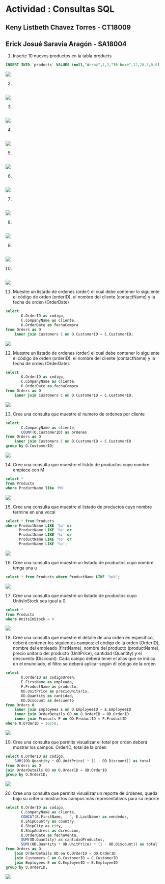 # Actividad : Consultas SQL
## Keny Listbeth Chavez Torres - CT18009
## Erick Josué Saravia Aragón - SA18004
1. Inserte 10 nuevos productos en la tabla products
```sql
INSERT INTO `products` VALUES (null,"Arroz",1,2,"36 boxe",12,20,3,0,0),(null,"Frijoles",2,2,"26 oz",12,20,3,0,0),(null,"Azucar",3,2,"10 lb",12,20,3,0,0),(null,"Pan",4,2,"10 box",12,20,3,0,0),(null,"Sal",5,2,"10 lb",12,20,3,0,0), (null,"Consome",6,2,"20 oz",12,20,3,0,0), (null,"Leche",7,2,"6 bo",12,20,3,0,0), (null,"Salsa",8,2,"13 box",12,20,3,0,0),(null,"Spagety",9,2,"6 box",12,20,3,0,0),(null,"Maizena",10,2,"10 lb",12,20,3,0,0)
```
![](images/query_01.png)

2. 
```sql
```
![](images/query_11.png)

3. 
```sql
```
![](images/query_11.png)

4. 
```sql
```
![](images/query_11.png)

5. 
```sql
```
![](images/query_11.png)

6. 
```sql
```
![](images/query_11.png)

7. 
```sql
```
![](images/query_11.png)

8. 
```sql
```
![](images/query_11.png)

9. 
```sql
```
![](images/query_11.png)

10. 
```sql
```
![](images/query_11.png)

11. Muestre un listado de ordenes (order) el cual debe contener lo siguiente el código
de orden (orderID), el nombre del cliente (contactName) y la fecha de orden
(OrderDate)

```sql
select 
       O.OrderID as codigo, 
       C.CompanyName as cliente, 
       O.OrderDate as fechaCompra 
from Orders as O 
    inner join Customers C on O.CustomerID = C.CustomerID;
```

![](images/query_11.png)

12. Muestre un listado de ordenes (order) el cual debe contener lo siguiente el código
de orden (orderID), el nombre del cliente (contactName) y la fecha de orden
(OrderDate).

```sql
select 
       O.OrderID as codigo, 
       C.CompanyName as cliente, 
       O.OrderDate as fechaCompra 
from Orders as O 
    inner join Customers C on O.CustomerID = C.CustomerID;
```

![](images/query_11.png)

13. Cree una consulta que muestre el numero de ordenes por cliente

```sql
select 
       C.CompanyName as cliente, 
       COUNT(O.CustomerID) as ordenes 
from Orders as O 
    inner join Customers C on O.CustomerID = C.CustomerID 
group by O.CustomerID;
```

![](images/query_13.png)

14. Cree una consulta que muestre el listdo de productos cuyo nombre empiece con M

```sql
select *
from Products
where ProductName like 'M%'
```

![](images/query_14.png)

15. Cree una consulta que muestre el listado de productos cuyo nombre termine en una
vocal

```sql
select * from Products 
where ProductName LIKE '%a' or 
      ProductName LIKE '%e' or 
      ProductName LIKE '%i' or 
      ProductName LIKE '%o' or 
      ProductName LIKE '%u';
```

![](images/query_15.png)

16. Cree una consulta que muestre un listado de productos cuyo nombre tenga una u

```sql
select * from Products where ProductName LIKE '%u%';
```

![](images/query_16.png)

17. Cree una consulta que muestre un listado de productos cuyo UnitsInStock sea igual
a 0

```sql
select * 
from Products 
where UnitsInStock = 0
```

![](images/query_17.png)

18. Cree una consulta que muestre el detalle de una orden en específico, deberá
contener los siguientes campos: el código de la orden (OrderID), nombre del
empleado (firstName), nombre del producto (productName), precio unitario del
producto (UnitPrice), cantidad (Quantity) y el descuento (Discount). Cada campo
deberá tener el alias que se indica en el enunciado, el filtro se deberá aplicar según
él código de la orden 

```sql
select
       O.OrderID as codigoOrden,
       E.FirstName as empleado,
       P.ProductName as producto,
       OD.UnitPrice as precioUnitario,
       OD.Quantity as cantidad,
       OD.Discount as descuento
from Orders O
    inner join Employees E on O.EmployeeID = E.EmployeeID
    inner join OrderDetails OD on O.OrderID = OD.OrderID
    inner join Products P on OD.ProductID = P.ProductID
where O.OrderID = 10258;
```

![](images/query_18.png)

19. Cree una consulta que permita visualizar el total por orden deberá mostrar los
campos. OrderID, total de la orden

```sql
select O.OrderID as codigo, 
    SUM((OD.Quantity * OD.UnitPrice) * (1 - OD.Discount)) as total 
from Orders as O 
join OrderDetails OD on O.OrderID = OD.OrderID 
group by O.OrderID;
```

![](images/query_19.png)

20. Cree una consulta que permita visualizar un reporte de órdenes, queda bajo su
criterio mostrar los campos más representativos para su reporte

```sql
select O.OrderID as codigo,
       C.CompanyName as cliente,
       CONCAT(E.FirstName, ' ', E.LastName) as vendedor,
       O.ShipCountry as country,
       O.ShipCity as city,
       O.ShipAddress as direccion,
       O.OrderDate as fechaVenta,
       SUM(OD.Quantity) as cantidadProductos,
       SUM((OD.Quantity * OD.UnitPrice) * (1 - OD.Discount)) as total
from Orders as O
    join OrderDetails OD on O.OrderID = OD.OrderID
    join Customers C on O.CustomerID = C.CustomerID
    join Employees E on O.EmployeeID = E.EmployeeID
group by O.OrderID;
```

![](images/query_20.png)
